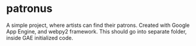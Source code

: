 patronus
========

A simple project, where artists can find their patrons. Created with Google App Engine, and webpy2 framework.
This should go into separate folder, inside GAE initialized code.
